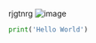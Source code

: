 rjgtnrg
![image](https://user-images.githubusercontent.com/69389663/171658361-fbcb3e37-0d70-410d-9fb8-c2d433953192.png)
```py
print('Hello World')
```
